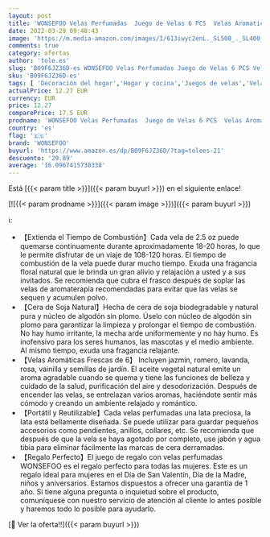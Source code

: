 ```yaml
---
layout: post
title: 'WONSEFOO Velas Perfumadas  Juego de Velas 6 PCS  Velas Aromaticas  Velas de Aromaterapia Cera de Soja  Aliviar el Estrés  Adecuadas para   Dormitorio  Cumpleaños  Navidad Día de San Valentín Regalos'
date: 2022-03-29 09:48:43
image: 'https://m.media-amazon.com/images/I/613iwyc2enL._SL500_._SL400_.jpg'
comments: true
category: ofertas
author: 'tole.es'
slug: 'B09F6JZ36D-es WONSEFOO Velas Perfumadas Juego de Velas 6 PCS Velas...'
sku: 'B09F6JZ36D-es'
tags: [ 'Decoración del hogar','Hogar y cocina','Juegos de velas','Velas','Velas y candelabros','navidad','wonsefoo', ]
actualPrice: 12.27 EUR
currency: EUR
price: 12.27
comparePrice: 17.5 EUR
prodname: 'WONSEFOO Velas Perfumadas  Juego de Velas 6 PCS  Velas Aromaticas  Velas de Aromaterapia Cera de Soja  Aliviar el Estrés  Adecuadas para   Dormitorio  Cumpleaños  Navidad Día de San Valentín Regalos'
country: 'es'
flag: '🇪🇸'
brand: 'WONSEFOO'
buyurl: 'https://www.amazon.es/dp/B09F6JZ36D/?tag=tolees-21'
descuento: '29.89'
average: '16.0967415730338'
---
```


Está [{{< param title >}}]({{< param buyurl >}}) en el siguiente enlace!

[![{{< param prodname >}}]({{< param image >}})]({{< param buyurl >}})

ℹ️:

- 【Extienda el Tiempo de Combustión】Cada vela de 2.5 oz puede quemarse continuamente durante aproximadamente 18-20 horas, lo que le permite disfrutar de un viaje de 108-120 horas. El tiempo de combustión de la vela puede durar mucho tiempo. Exuda una fragancia floral natural que le brinda un gran alivio y relajación a usted y a sus invitados. Se recomienda que cubra el frasco después de soplar las velas de aromaterapia recomendadas para evitar que las velas se sequen y acumulen polvo.
- 【Cera de Soja Natural】Hecha de cera de soja biodegradable y natural pura y núcleo de algodón sin plomo. Úselo con núcleo de algodón sin plomo para garantizar la limpieza y prolongar el tiempo de combustión. No hay humo irritante, la mecha arde uniformemente y no hay humo. Es inofensivo para los seres humanos, las mascotas y el medio ambiente. Al mismo tiempo, exuda una fragancia relajante.
- 【Velas Aromáticas Frescas de 6】 Incluyen jazmín, romero, lavanda, rosa, vainilla y semillas de jardín. El aceite vegetal natural emite un aroma agradable cuando se quema y tiene las funciones de belleza y cuidado de la salud, purificación del aire y desodorización. Después de encender las velas, se entrelazan varios aromas, haciéndote sentir más cómodo y creando un ambiente relajado y romántico.
- 【Portátil y Reutilizable】Cada velas perfumadas una lata preciosa, la lata está bellamente diseñada. Se puede utilizar para guardar pequeños accesorios como pendientes, anillos, collares, etc. Se recomienda que después de que la vela se haya agotado por completo, use jabón y agua tibia para eliminar fácilmente las marcas de cera derramadas.
- 【Regalo Perfecto】El juego de regalo con velas perfumadas WONSEFOO es el regalo perfecto para todas las mujeres. Este es un regalo ideal para mujeres en el Día de San Valentín, Día de la Madre, niños y aniversarios. Estamos dispuestos a ofrecer una garantía de 1 año. Si tiene alguna pregunta o inquietud sobre el producto, comuníquese con nuestro servicio de atención al cliente lo antes posible y haremos todo lo posible para ayudarlo.

[🛒 Ver la oferta!!]({{< param buyurl >}})
